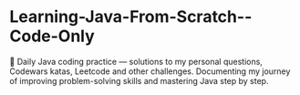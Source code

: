 # Learning-Java-From-Scratch--Code-Only
🚀 Daily Java coding practice — solutions to my personal questions, Codewars katas, Leetcode and other challenges. Documenting my journey of improving problem-solving skills and mastering Java step by step.
